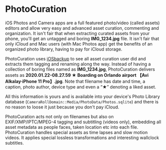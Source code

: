# PhotoCuration

iOS Photos and Camera apps are a full featured photo/video (called assets) editors and allow very easy and advanced asset curation, commenting and organization.
It isn't fair that when extracting curated assets from your phone, you'll get an untagged and boring **IMG_1234.jpg** file.
It isn't fair that only iCloud and Mac users (with Mac Photos app) get the benefits of an organized photo library, having to pay for iCloud storage.

PhotoCuration uses [iOSbackup](https://github.com/avibrazil/iOSbackup) to see all asset curation user did and extracts them tagging and renaming along the way.
Instead of having a collection of boring files named as **IMG_1234.jpg**, PhotoCuration delivers assets as **2020.01.22-08.27.59 ★ Boarding on Orlando airport 【Avi Alkalay·︎iPhone 11 Pro】.jpg**.
Note that filename has date and time, a caption, photo author, device type and even a “★” denoting a liked asset.

All this information is yours and is available into your device's Photo Library database (`CameraRollDomain::Media/PhotoData/Photos.sqlite`) and there is no reason to loose it just because you don't pay iCloud.

PhotoCuration acts not only on filenames but also on EXIF/XMP/IPTC/MPEG-4 tagging and subtitling (videos only), embedding all asset metadata as people faces, taken location etc into each file.
PhotoCuration handles special assets as time lapses and slow motion videos. It applies special lossless transformations and interesting wallclock subtitles.